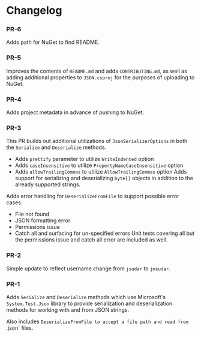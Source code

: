 # Changelog

### PR-6

Adds path for NuGet to find README.

### PR-5

Improves the contents of `README.md` and adds `CONTRIBUTING.md`, as well as adding additional properties to `JSON.csproj` for the purposes of uploading to NuGet.

### PR-4

Adds project metadata in advance of pushing to NuGet.

### PR-3

This PR builds out additional utilizations of `JsonSerializerOptions` in both the `Serialize` and `Deserialize` methods.

- Adds `prettify` parameter to utilize `WriteIndented` option
- Adds `caseInsensitive` to utilize `PropertyNameCaseInsensitive` option
- Adds `allowTrailingCommas` to utilize `AllowTrailingCommas` option
Adds support for serializing and deserializing `byte[]` objects in addition to the already supported strings.

Adds error handling for `DeserializeFromFile` to support possible error cases.

- File not found
- JSON formatting error
- Permissions issue
- Catch all and surfacing for un-specified errors
Unit tests covering all but the permissions issue and catch all error are included as well.

### PR-2

Simple update to reflect username change from `jsudar` to `jmsudar`.

### PR-1

Adds `Serialize` and `Deserialize` methods which use Microsoft's `System.Test.Json` library to provide serialization and deserialization methods for working with and from JSON strings.

Also includes `DeserializeFromFile to accept a file path and read from `.json` files.
